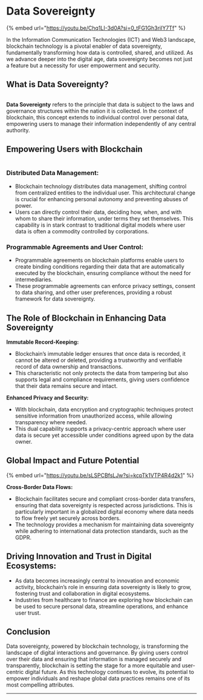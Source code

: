 # Data Sovereignty

{% embed url="https://youtu.be/Chq1LI-3d0A?si=0_tFG1Gh3riIY7Tf" %}

In the Information Communication Technologies (ICT) and Web3 landscape, blockchain technology is a pivotal enabler of data sovereignty, fundamentally transforming how data is controlled, shared, and utilized. As we advance deeper into the digital age, data sovereignty becomes not just a feature but a necessity for user empowerment and security.

## What is Data Sovereignty?

<figure><img src="../../../.gitbook/assets/image (149).png" alt=""><figcaption></figcaption></figure>

**Data Sovereignty** refers to the principle that data is subject to the laws and governance structures within the nation it is collected. In the context of blockchain, this concept extends to individual control over personal data, empowering users to manage their information independently of any central authority.

## Empowering Users with Blockchain

<figure><img src="../../../.gitbook/assets/image (142).png" alt=""><figcaption></figcaption></figure>

### **Distributed Data Management:**

* Blockchain technology distributes data management, shifting control from centralized entities to the individual user. This architectural change is crucial for enhancing personal autonomy and preventing abuses of power.
* Users can directly control their data, deciding how, when, and with whom to share their information, under terms they set themselves. This capability is in stark contrast to traditional digital models where user data is often a commodity controlled by corporations.

### **Programmable Agreements and User Control:**

* Programmable agreements on blockchain platforms enable users to create binding conditions regarding their data that are automatically executed by the blockchain, ensuring compliance without the need for intermediaries.
* These programmable agreements can enforce privacy settings, consent to data sharing, and other user preferences, providing a robust framework for data sovereignty.

## The Role of Blockchain in Enhancing Data Sovereignty

**Immutable Record-Keeping:**

* Blockchain’s immutable ledger ensures that once data is recorded, it cannot be altered or deleted, providing a trustworthy and verifiable record of data ownership and transactions.
* This characteristic not only protects the data from tampering but also supports legal and compliance requirements, giving users confidence that their data remains secure and intact.

**Enhanced Privacy and Security:**

* With blockchain, data encryption and cryptographic techniques protect sensitive information from unauthorized access, while allowing transparency where needed.
* This dual capability supports a privacy-centric approach where user data is secure yet accessible under conditions agreed upon by the data owner.

## Global Impact and Future Potential

{% embed url="https://youtu.be/sLSPCBfsLJw?si=kcpTk1VTP4R4d2k1" %}

**Cross-Border Data Flows:**

* Blockchain facilitates secure and compliant cross-border data transfers, ensuring that data sovereignty is respected across jurisdictions. This is particularly important in a globalized digital economy where data needs to flow freely yet securely across borders.
* The technology provides a mechanism for maintaining data sovereignty while adhering to international data protection standards, such as the GDPR.

## **Driving Innovation and Trust in Digital Ecosystems:**

* As data becomes increasingly central to innovation and economic activity, blockchain’s role in ensuring data sovereignty is likely to grow, fostering trust and collaboration in digital ecosystems.
* Industries from healthcare to finance are exploring how blockchain can be used to secure personal data, streamline operations, and enhance user trust.

## Conclusion

Data sovereignty, powered by blockchain technology, is transforming the landscape of digital interactions and governance. By giving users control over their data and ensuring that information is managed securely and transparently, blockchain is setting the stage for a more equitable and user-centric digital future. As this technology continues to evolve, its potential to empower individuals and reshape global data practices remains one of its most compelling attributes.

***
